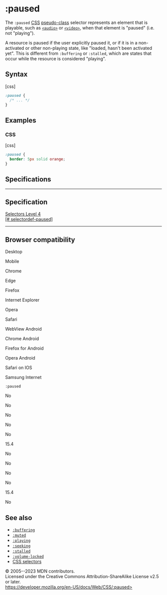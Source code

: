 :paused
=======

The `:paused` [CSS](https://developer.mozilla.org/en-US/docs/Web/CSS)
[pseudo-class](pseudo-classes.md) selector represents an element that is
playable, such as
[`<audio>`](https://developer.mozilla.org/en-US/docs/Web/HTML/Element/audio)
or
[`<video>`](https://developer.mozilla.org/en-US/docs/Web/HTML/Element/video),
when that element is \"paused\" (i.e. not \"playing\").

A resource is paused if the user explicitly paused it, or if it is in a
non-activated or other non-playing state, like \"loaded, hasn\'t been
activated yet\". This is different from `:buffering` or `:stalled`,
which are states that occur while the resource is considered
\"playing\".

Syntax
------

[css]

```css
:paused {
  /* ... */
}
```

Examples
--------

### CSS

[css]

```css
:paused {
  border: 5px solid orange;
}
```

Specifications
--------------

  --------------------------------------------------------------------------------------

Specification
  --------------------------------------------------------------------------------------

  [Selectors Level 4\
  [\#
  selectordef-paused]](https://drafts.csswg.org/selectors/#selectordef-paused)

  --------------------------------------------------------------------------------------

Browser compatibility
---------------------

Desktop

Mobile

Chrome

Edge

Firefox

Internet Explorer

Opera

Safari

WebView Android

Chrome Android

Firefox for Android

Opera Android

Safari on IOS

Samsung Internet

`:paused`

No

No

No

No

No

15.4

No

No

No

No

15.4

No

See also
--------

- [`:buffering`](:buffering)
- [`:muted`](:muted)
- [`:playing`](:playing)
- [`:seeking`](:seeking)
- [`:stalled`](:stalled)
- [`:volume-locked`](:volume-locked)
- [CSS selectors](css_selectors.md)

© 2005--2023 MDN contributors.\
Licensed under the Creative Commons Attribution-ShareAlike License v2.5
or later.\
https://developer.mozilla.org/en-US/docs/Web/CSS/:paused>
